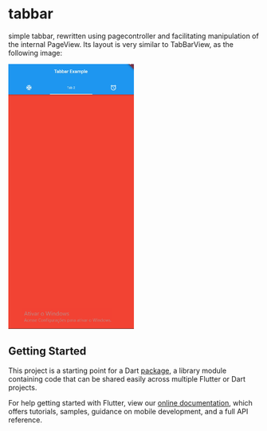 # tabbar

simple tabbar, rewritten using pagecontroller and facilitating manipulation of the internal PageView. 
Its layout is very similar to TabBarView, as the following image:

<img src="screenshots/screenshot_1.png" style="width:50%">

## Getting Started

This project is a starting point for a Dart
[package](https://flutter.dev/developing-packages/),
a library module containing code that can be shared easily across
multiple Flutter or Dart projects.

For help getting started with Flutter, view our 
[online documentation](https://flutter.dev/docs), which offers tutorials, 
samples, guidance on mobile development, and a full API reference.
